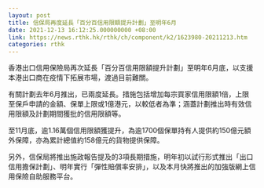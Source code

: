 ```yaml
---
layout: post
title: 信保局再度延長「百分百信用限額提升計劃」至明年6月
date: 2021-12-13 16:12:25.000000000 +08:00
link: https://news.rthk.hk/rthk/ch/component/k2/1623980-20211213.htm
categories: rthk
---
```


香港出口信用保險局再次延長「百分百信用限額提升計劃」至明年6月底，以支援本港出口商在疫情下拓展市場，渡過目前難關。

有關計劃去年6月推出，已兩度延長。措施包括增加每宗買家信用限額1倍，上限至保戶申請的金額、保單上限或1億港元，以較低者為準；涵蓋計劃推出時有效信用限額及計劃期間獲批的信用限額等。

至11月底，逾1.16萬個信用限額獲提升，為逾1700個保單持有人提供約150億元額外保障，亦為累計總值約158億元的貨物提供保障。

另外，信保局將推出施政報告提及的3項長期措施，明年初以試行形式推出「出口信用擔保計劃」、明年實行「彈性賠償率安排」，以及本月快將推出的加強版網上信用保險自助服務平台。
